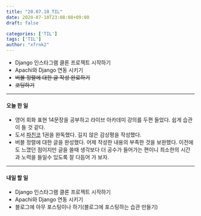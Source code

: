 ```yaml
---
title: "20.07.10_TIL"
date: 2020-07-10T23:08:08+09:00
draft: false

categories: ['TIL']
tags: ['TIL']
author: "xfrnk2"
---
```

+ Django 인스타그램 클론 프로젝트 시작하기
+ Apachi와 Django 연동 시키기
+ ~~버블 정렬에 대한 글 작성 완료하기~~
+ ~~코딩하기~~
---  
#### 오늘 한 일
+ 영어 회화 표현 14문장을 공부하고 라이브 아카데미 강의를 두편 들었다. 쉽게 습관이 들 것 같다.
+ 도서 [파친코](http://www.yes24.com/Product/Goods/59382261) 1권을 완독했다. 길지 않은 감상평을 작성했다.
+ 버블 정렬에 대한 글을 완성했다. 어제 작성한 내용의 부족한 것을 보완했다. 이전에도 느꼈던 점이지만 글을 쓸때 생각보다 더 공수가 들어가는 편이니 최소한의 시간과 노력을 들일수 있도록 잘 다듬어 가 보자.
---   
#### 내일 할 일 
+ Django 인스타그램 클론 프로젝트 시작하기
+ Apachi와 Django 연동 시키기
+ 블로그에 아무 포스팅이나 하기(블로그에 포스팅하는 습관 만들기)